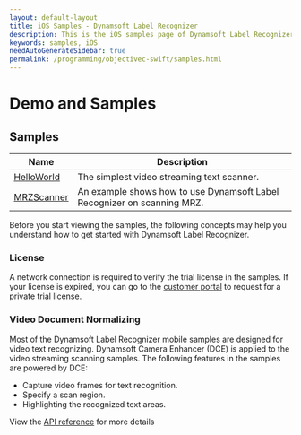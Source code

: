 ```yaml
---
layout: default-layout
title: iOS Samples - Dynamsoft Label Recognizer
description: This is the iOS samples page of Dynamsoft Label Recognizer.
keywords: samples, iOS
needAutoGenerateSidebar: true
permalink: /programming/objectivec-swift/samples.html
---
```


# Demo and Samples

## Samples

| Name | Description |
| ---- | ----------- |
| [HelloWorld](hello-world-sample.md) | The simplest video streaming text  scanner. |
| [MRZScanner](mrz-sample.md) | An example shows how to use Dynamsoft Label Recognizer on scanning MRZ. |

Before you start viewing the samples, the following concepts may help you understand how to get started with Dynamsoft Label Recognizer.

### License

A network connection is required to verify the trial license in the samples. If your license is expired, you can go to the <a href="https://www.dynamsoft.com/customer/license/trialLicense?product=dlr&utm_source=documents" target="_blank">customer portal</a> to request for a private trial license.

### Video Document Normalizing

Most of the Dynamsoft Label Recognizer mobile samples are designed for video text  recognizing. Dynamsoft Camera Enhancer (DCE) is applied to the video streaming scanning samples. The following features in the samples are powered by DCE:

- Capture video frames for text  recognition.
- Specify a scan region.
- Highlighting the recognized text  areas.

View the [API reference](api-reference/camera-enhancer/index.md) for more details
